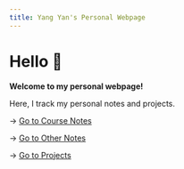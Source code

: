 ```yaml
---
title: Yang Yan's Personal Webpage
---
```


# Hello 👋

**Welcome to my personal webpage!**

Here, I track my personal notes and projects.


→ [Go to Course Notes](/notes)

→ [Go to Other Notes](/othernotes)

→ [Go to Projects](/projects)